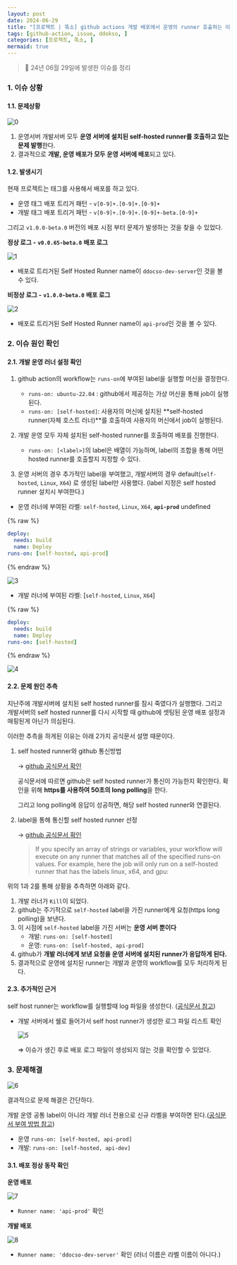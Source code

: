 ```yaml
---
layout: post
date: 2024-06-29
title: "[프로젝트 | 똑소] github actions 개발 배포에서 운영의 runner 호출하는 이슈 정리"
tags: [github-action, issue, ddokso, ]
categories: [프로젝트, 똑소, ]
mermaid: true
---
```



> 📌 24년 06월 29일에 발생한 이슈를 정리



### 1. 이슈 상황



#### 1.1. 문제상황


![0](/assets/img/2024-06-29-프로젝트--똑소-github-actions-개발-배포에서-운영의-runner-호출하는-이슈-정리.md/0.png)

1. 운영서버 개발서버 모두 **운영 서버에 설치된 self-hosted runner를 호출하고 있는 문제 발행**한다.
2. 결과적으로 **개발, 운영 배포가 모두 운영 서버에 배포**되고 있다.


#### 1.2. 발생시기


현재 프로젝트는 태그를 사용해서 배포를 하고 있다. 

- 운영 태그 배포 트리거 패턴 - `v[0-9]+.[0-9]+.[0-9]+`
- 개발 태그 배포 트리거 패턴 - `v[0-9]+.[0-9]+.[0-9]+-beta.[0-9]+`

그리고 `v1.0.0-beta.0` 버전의 배포 시점 부터 문제가 발생하는 것을 찾을 수 있었다.


**정상 로그 -** **`v0.0.65-beta.0`** **배포 로그** 


![1](/assets/img/2024-06-29-프로젝트--똑소-github-actions-개발-배포에서-운영의-runner-호출하는-이슈-정리.md/1.png)

- 배포로 트리거된 Self Hosted Runner name이 `ddocso-dev-server`인 것을 볼 수 있다.

**비정상 로그 -** **`v1.0.0-beta.0`** **배포 로그**


![2](/assets/img/2024-06-29-프로젝트--똑소-github-actions-개발-배포에서-운영의-runner-호출하는-이슈-정리.md/2.png)

- 배포로 트리거된 Self Hosted Runner name이 `api-prod`인 것을 볼 수 있다.


### 2. 이슈 원인 확인



#### 2.1. 개발 운영 러너 설정 확인


1. github action의 workflow는 `runs-on`에 부여된 label을 실행할 머신을 결정한다.

	- `runs-on: ubuntu-22.04` : github에서 제공하는 가상 머신을 통해 job이 실행된다.
	- `runs-on: [self-hosted]`: 사용자의 머신에 설치된 **self-hosted runner(자체 호스트 러너)**를 호출하여 사용자의 머신에서 job이 실행된다.
1. 개발 운영 모두 자체 설치된 self-hosted runner를 호출하여 배포를 진행한다.
	- `runs-on: [<label>]`의 label은 배열이 가능하며, label의 조합을 통해 어떤 hosted runner를 호출할지 지정할 수 있다.

3. 운영 서버의 경우 추가적인 label을 부여했고, 개발서버의 경우 default(`self-hosted`, `Linux`, `X64`) 로 생성된 label만 사용했다. (label 지정은 self hosted runner 설치시 부여한다.)

- 운영 러너에 부여된 라벨: `self-hosted`, `Linux`, `X64`, **`api-prod`**
undefined

{% raw %}
```yaml
deploy:
  needs: build
  name: Deploy
runs-on: [self-hosted, api-prod]
```
{% endraw %}



![3](/assets/img/2024-06-29-프로젝트--똑소-github-actions-개발-배포에서-운영의-runner-호출하는-이슈-정리.md/3.png)

- 개발 러너에 부여된 라벨: [`self-hosted`, `Linux`, `X64`]


{% raw %}
```yaml
deploy:
  needs: build
  name: Deploy
runs-on: [self-hosted]
```
{% endraw %}



![4](/assets/img/2024-06-29-프로젝트--똑소-github-actions-개발-배포에서-운영의-runner-호출하는-이슈-정리.md/4.png)



#### 2.2. 문제 원인 추측


지난주에 개발서버에 설치된 self hosted runner를 잠시 죽였다가 실행했다. 그리고 개발서버의 self hosted runner를 다시 시작할 때 github에 셋팅된 운영 배포 설정과 매핑된게 아닌가 의심된다.


이러한 추측을 하게된 이유는 아래 2가지 공식문서 설명 때문이다.

1. self hosted runner와 github 통신방법

	→ [github 공식문서 확인](https://docs.github.com/ko/actions/hosting-your-own-runners/managing-self-hosted-runners/about-self-hosted-runners#communication-between-self-hosted-runners-and-github)


	공식문서에 따르면 github은 self hosted runner가 통신이 가능한지 확인한다. 확인을 위해 **https를 사용하여 50초의 long polling**을 한다. 


	그리고 long polling에 응답이 성공하면, 해당 self hosted runner와 연결된다.

2. label을 통해 통신할 self hosted runner 선정

	→ [github 공식문서 확인](https://docs.github.com/ko/actions/writing-workflows/choosing-where-your-workflow-runs/choosing-the-runner-for-a-job#overview)


	> If you specify an array of strings or variables, your workflow will execute on any runner that matches all of the specified runs-on values. For example, here the job will only run on a self-hosted runner that has the labels linux, x64, and gpu:


위의 1과 2를 통해 상황을 추측하면 아래와 같다.

1. 개발 러너가 `Kill`이 되었다.
2. github는 주기적으로 `self-hosted` label을 가진 runner에게 요청(https long polling)을 보낸다.
3. 이 시점에 `self-hosted` label을 가진 서버는 **운영 서버 뿐이다**
	- 개발: `runs-on: [self-hosted]`
	- 운영: `runs-on: [self-hosted, api-prod]`
4. github가 **개발 러너에게 보낸 요청을 운영 서버에 설치된 runner가 응답하게 된다.**
5. 결과적으로 운영에 설치된 runner는 개발과 운영의 workflow를 모두 처리하게 된다.


#### 2.3. 추가적인 근거


self host runner는 workflow를 실행할때 log 파일을 생성한다. ([공식문서 참고](https://docs.github.com/ko/actions/hosting-your-own-runners/managing-self-hosted-runners/monitoring-and-troubleshooting-self-hosted-runners#reviewing-the-self-hosted-runner-application-log-files))

- 개발 서버에서 쉘로 들어가서 self host runner가 생성한 로그 파일 리스트 확인

	![5](/assets/img/2024-06-29-프로젝트--똑소-github-actions-개발-배포에서-운영의-runner-호출하는-이슈-정리.md/5.png)


	⇒ 이슈가 생긴 후로 배포 로그 파일이 생성되지 않는 것을 확인할 수 있었다.



### 3. 문제해결


![6](/assets/img/2024-06-29-프로젝트--똑소-github-actions-개발-배포에서-운영의-runner-호출하는-이슈-정리.md/6.png)


결과적으로 문제 해결은 간단하다.


개발 운영 공통 label이 아니라 개발 러너 전용으로 신규 라벨을 부여하면 된다.([공식문서 부여 방법 참고](https://docs.github.com/ko/actions/hosting-your-own-runners/managing-self-hosted-runners/using-labels-with-self-hosted-runners))

- 운영 `runs-on: [self-hosted, api-prod]`
- 개발: `runs-on: [self-hosted, api-dev]`


#### 3.1. 배포 정상 동작 확인


**운영 배포**


![7](/assets/img/2024-06-29-프로젝트--똑소-github-actions-개발-배포에서-운영의-runner-호출하는-이슈-정리.md/7.png)

- `Runner name: 'api-prod'` 확인

**개발 배포**


![8](/assets/img/2024-06-29-프로젝트--똑소-github-actions-개발-배포에서-운영의-runner-호출하는-이슈-정리.md/8.png)

- `Runner name: 'ddocso-dev-server'` 확인 (러너 이름은 라벨 이름이 아니다.)
